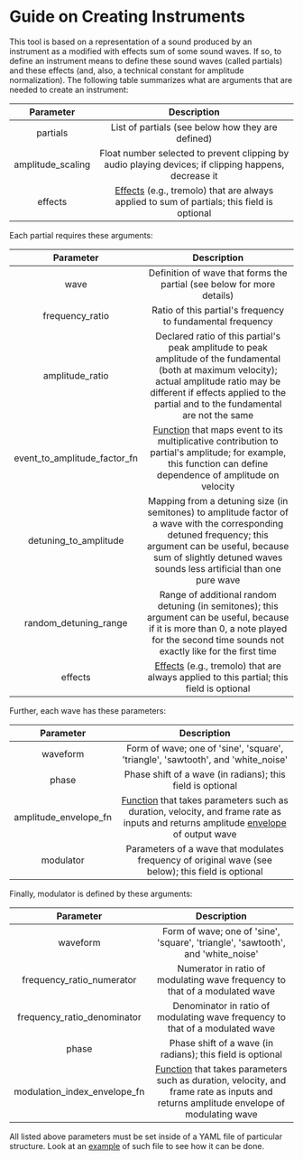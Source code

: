 # Guide on Creating Instruments

This tool is based on a representation of a sound produced by an instrument as a modified with effects sum of some sound waves. If so, to define an instrument means to define these sound waves (called partials) and these effects (and, also, a technical constant for amplitude normalization). The following table summarizes what are arguments that are needed to create an instrument:

Parameter | Description
:-------: | :---------:
partials | List of partials (see below how they are defined)
amplitude_scaling | Float number selected to prevent clipping by audio playing devices; if clipping happens, decrease it
effects | [Effects](https://github.com/Nikolay-Lysenko/sinethesizer/blob/master/sinethesizer/effects/registry.py) (e.g., tremolo) that are always applied to sum of partials; this field is optional

Each partial requires these arguments:

Parameter | Description
:-------: | :---------:
wave | Definition of wave that forms the partial (see below for more details)
frequency_ratio | Ratio of this partial's frequency to fundamental frequency
amplitude_ratio | Declared ratio of this partial's peak amplitude to peak amplitude of the fundamental (both at maximum velocity); actual amplitude ratio may be different if effects applied to the partial and to the fundamental are not the same
event_to_amplitude_factor_fn | [Function](https://github.com/Nikolay-Lysenko/sinethesizer/blob/master/sinethesizer/synth/event_to_amplitude_factor.py) that maps event to its multiplicative contribution to partial's amplitude; for example, this function can define dependence of amplitude on velocity
detuning_to_amplitude | Mapping from a detuning size (in semitones) to amplitude factor of a wave with the corresponding detuned frequency; this argument can be useful, because sum of slightly detuned waves sounds less artificial than one pure wave
random_detuning_range | Range of additional random detuning (in semitones); this argument can be useful, because if it is more than 0, a note played for the second time sounds not exactly like for the first time
effects | [Effects](https://github.com/Nikolay-Lysenko/sinethesizer/blob/master/sinethesizer/effects/registry.py) (e.g., tremolo) that are always applied to this partial; this field is optional

Further, each wave has these parameters:

Parameter | Description
:-------: | :---------:
waveform | Form of wave; one of 'sine', 'square', 'triangle', 'sawtooth', and 'white_noise'
phase | Phase shift of a wave (in radians); this field is optional
amplitude_envelope_fn | [Function](https://github.com/Nikolay-Lysenko/sinethesizer/blob/master/sinethesizer/envelopes/registry.py) that takes parameters such as duration, velocity, and frame rate as inputs and returns amplitude [envelope](https://en.wikipedia.org/wiki/Envelope_(music)) of output wave
modulator | Parameters of a wave that modulates frequency of original wave (see below); this field is optional

Finally, modulator is defined by these arguments:

Parameter | Description
:-------: | :---------:
waveform | Form of wave; one of 'sine', 'square', 'triangle', 'sawtooth', and 'white_noise'
frequency_ratio_numerator | Numerator in ratio of modulating wave frequency to that of a modulated wave
frequency_ratio_denominator | Denominator in ratio of modulating wave frequency to that of a modulated wave
phase | Phase shift of a wave (in radians); this field is optional
modulation_index_envelope_fn | [Function](https://github.com/Nikolay-Lysenko/sinethesizer/blob/master/sinethesizer/envelopes/registry.py) that takes parameters such as duration, velocity, and frame rate as inputs and returns amplitude envelope of modulating wave

All listed above parameters must be set inside of a YAML file of particular structure. Look at an [example](https://github.com/Nikolay-Lysenko/sinethesizer/blob/master/presets/demo.yml) of such file to see how it can be done.
